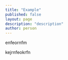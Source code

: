 ```yaml
---
title: "Example"
published: false
layout: page
description: "description"
author: person
---
```


enfeornfm

kejrnfeokrfn
